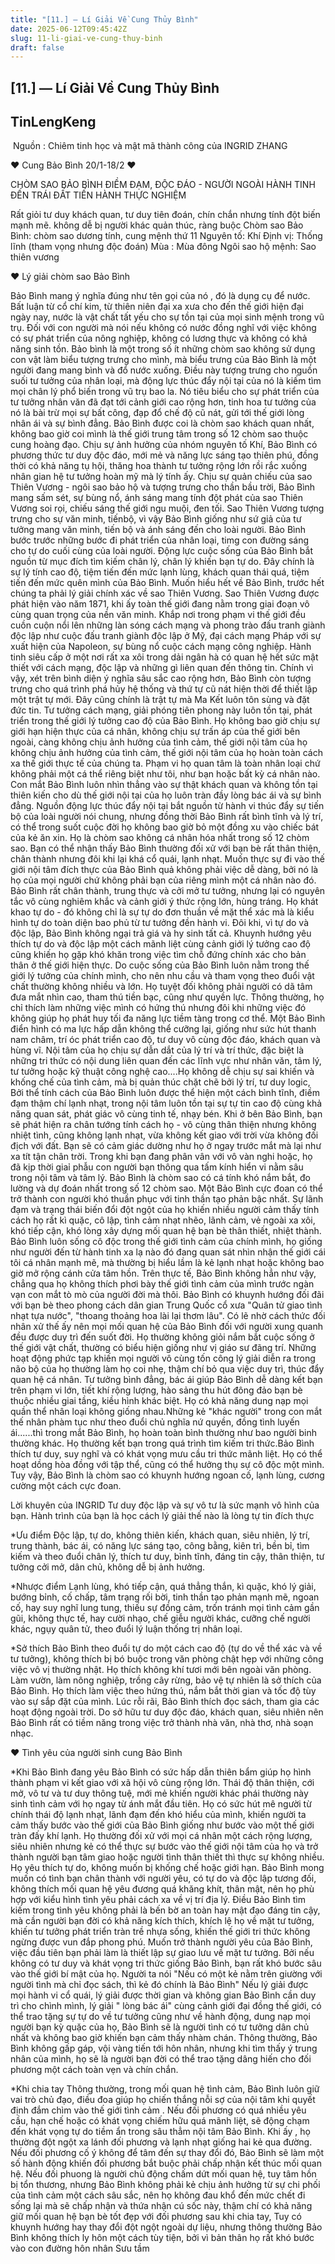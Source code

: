 ```yaml
---
title: "[11.] — Lí Giải Về Cung Thủy Bình"
date: 2025-06-12T09:45:42Z
slug: 11-li-giai-ve-cung-thuy-binh
draft: false
---
```


## [11.] — Lí Giải Về Cung Thủy Bình

## TinLengKeng

​
Nguồn : Chiêm tinh học và mật mã thành công của INGRID ZHANG

♥ Cung Bảo Bình 20/1-18/2 ♥

CHÒM SAO BẢO BÌNH ĐIỀM ĐẠM, ĐỘC ĐÁO - NGƯỜI NGOÀI HÀNH TINH ĐẾN TRÁI ĐẤT TIẾN HÀNH THỰC NGHIỆM


Rất giỏi tư duy khách quan, tư duy tiên đoán, chín chắn nhưng tính đột  biến mạnh mẽ. không dễ bị người khác quản thúc, ràng buộc
Chòm sao Bảo Bình: chòm sao dương tính, cung mệnh thứ 11
Nguyên tố: Khí
Định vị: Thống lĩnh (tham vọng nhưng độc đoán)
Mùa : Mùa đông
Ngôi sao hộ mệnh: Sao thiên vương

♥ Lý giải chòm sao Bảo Bình

Bảo Bình mang ý nghĩa đúng như tên gọi của nó , đó là dụng cụ để nước.  Bất luận từ cổ chí kim, từ thiên niên đại xa xưa cho đến thế giới hiện  đại ngày nay, nước là vật chất tất yếu cho sự tồn tại của mọi sinh mệnh  trong vũ trụ. Đối với con người mà nói nếu không có nước đồng nghĩ với  việc không có sự phát triển của nông nghiệp, không có lương thực và  không có khả năng sinh tồn.
Bảo bình là một trong số ít những chòm  sao không sử dụng con vật làm biểu tượng trưng cho mình, mà biểu trưng  của Bảo Bình là một người đang mang bình và đổ nước xuống. Điều này  tượng trưng cho nguồn suối tư tưởng của nhân loại, mà động lực thúc đẩy  nội tại của nó là kiếm tìm mọi chân lý phổ biến trong vũ trụ bao la. Nó  tiêu biểu cho sự phát triển của tư tưởng nhân văn đã đạt tới cảnh giới  cao rộng hơn, tinh hoa tư tưởng của nó là bài trừ mọi sự bất công, đạp  đổ chế độ cũ nát, gửi tới thế giới lòng nhân ái và sự bình đẳng. Bảo  Bình được coi là chòm sao khách quan nhất, không bao giờ coi mình là thế  giới trung tâm trong số 12 chòm sao thuộc cung hoàng đạo.
Chịu sự  ảnh hưởng của nhóm nguyên tố Khí, Bảo Bình có phương thức tư duy độc  đáo, mới mẻ và năng lực sáng tạo thiên phú, đồng thời có khả năng tụ  hội, thăng hoa thành tư tưởng rộng lớn rồi rắc xuống nhân gian hệ tư  tưởng hoàn mỹ mà lý tính ấy. Chịu sự quản chiếu của sao Thiên Vương -  ngôi sao bảo hộ và tượng trưng cho thần bầu trời, Bảo Bình mang sấm sét,  sự bùng nổ, ánh sáng mang tính đột phát của sao Thiên Vương soi rọi,  chiếu sáng thế giới ngu muội, đen tối. Sao Thiên Vương tượng trưng cho  sự văn minh, tiếnbộ, vì vậy Bảo Bình giống như sứ giả của tư tưởng mang  văn minh, tiến bộ và ánh sáng đến cho loài người. Bảo Bình bước trước  những bước đi phát triển của nhân loại, timg con đường sáng cho tự do  cuối cùng của loài người. Động lực cuộc sống của Bảo Bình bắt nguồn từ  mục đích tìm kiếm chân lý, chân lý khiến bạn tự do. Đây chính là sự lý  tính cao độ, tiệm tiến đến mức lạnh lùng, khách quan thái quá, tiệm tiến  đến mức quên mình của Bảo Bình.
Muốn hiểu hết về Bảo Bình, trước  hết chúng ta phải lý giải chính xác về sao Thiên Vương. Sao Thiên Vương  được phát hiện vào năm 1871, khi ấy toàn thế giới đang nằm trong giai  đoạn vô cùng quan trọng của nền văn minh. Khắp nơi trong phạm vi thế  giới đều cuồn cuộn nổi lên những làn sóng cách mạng và phong trào đấu  tranh giành độc lập như cuộc đấu tranh giành độc lập ở Mỹ, đại cách mạng  Pháp với sự xuất hiện của Napoleon, sự bùng nổ cuộc cách mạng công  nghiệp. Hành tinh siêu cấp ở một nơi rất xa xôi trong dải ngân hà có  quan hệ hết sức mật thiết với cách mạng, độc lập và những gì liên quan  đến thông tin. Chính vì vậy, xét trên bình diện ý nghĩa sâu sắc cao rộng  hơn, Bảo Bình còn tượng trưng cho quá trình phá hủy hệ thống và thứ tự  cũ nát hiện thời để thiết lập một trật tự mới. Đây cũng chính là trật tự  mà Ma Kết luôn tôn sùng và đặt đức tin. Tư tưởng cách mạng, giải phóng  tiên phong này luôn tồn tại, phát triển trong thế giới lý tưởng cao độ  của Bảo Bình. Họ không bao giờ chịu sự giới hạn hiện thực của cá nhân,  không chịu sự trấn áp của thế giới bên ngoài, càng không chịu ảnh hưởng  của tình cảm, thế giới nội tâm của họ không chịu ảnh hưởng của tình cảm,  thế giới nội tâm của họ hoàn toàn cách xa thế giới thực tế của chúng  ta. Phạm vi họ quan tâm là toàn nhân loại chứ không phải một cá thể  riêng biệt như tôi, như bạn hoặc bất kỳ cá nhân nào.
Con mắt Bảo  Bình luôn nhìn thẳng vào sự thật khách quan và không tồn tại thiên kiến  cho dù thế giới nội tại của họ luôn tràn đầy lòng bác ái và sự bình  đẳng. Nguồn động lực thúc đẩy nội tại bắt nguồn từ hành vi thúc đẩy sự  tiến bộ của loài người nói chung, nhưng đồng thời Bảo Bình rất bình tĩnh  và lý trí, có thể trong suốt cuộc đời họ không bao giờ bỏ một đồng xu  vào chiếc bát của kẻ ăn xin. Họ là chòm sao không cá nhân hóa nhất trong  số 12 chòm sao. Bạn có thể nhận thấy Bảo Bình thường đối xử với bạn bè  rất thân thiện, chân thành nhưng đôi khi lại khá cổ quái, lạnh nhạt.  Muốn thực sự đi vào thế giới nội tâm đích thực của Bảo Bình quả không  phải việc dễ dàng, bởi nó là họ của mọi người chứ không phải bạn của  riêng mình một cá nhân nào đó.
Bảo Bình rất chân thành, trung thực  và cởi mở tư tưởng, nhưng lại có nguyên tắc vô cùng nghiêm khắc và cảnh  giới ý thức rộng lớn, hùng tráng. Họ khát khao tự do - đó không chỉ là  sự tự do đơn thuần về mặt thể xác mà là kiểu hình tự do toàn diện bao  phủ từ tư tưởng đền hành vi. Đôi khi, vì tự do và độc lập, Bảo Bình  không ngại trả giá và hy sinh tất cả. Khuynh hướng yêu thích tự do và  độc lập một cách mãnh liệt cùng cảnh giới lý tưởng cao độ cũng khiến họ  gặp khó khăn trong việc tìm chỗ đứng chính xác cho bản thân ở thế giới  hiện thực.
Do cuộc sống của Bảo Bình luôn nằm trong thế giới lý  tưởng của chính mình, cho nên nhu cầu và tham vọng theo đuổi vật chất  thường không nhiều và lớn. Họ tuyệt đối không phải người có dã tâm đưa  mắt nhìn cao, tham thú tiền bạc, cũng như quyền lực. Thông thường, họ  chỉ thích làm những việc mình có hứng thú nhưng đôi khi những việc đó  không giúp họ phát huy tối đa năng lực tiềm tàng trong cơ thể.
Một  Bảo Bình điển hình có ma lực hấp dẫn không thể cưỡng lại, giống như sức  hút thanh nam châm, trí óc phát triển cao độ, tư duy vô cùng độc đáo,  khách quan và hùng vĩ. Nội tâm của họ chịu sự dẫn dắt của lý trí và trí  thức, đặc biệt là những tri thức có nội dung liên quan đến các lĩnh vực  như nhân văn, tâm lý, tư tưởng hoặc kỹ thuật công nghệ cao....Họ không  dễ chịu sự sai khiến và khống chế của tình cảm, mà bị quản thúc chặt chẽ  bởi lý trí, tư duy logic, Bởi thể tính cách của Bảo Bình luôn được thể  hiện một cách bình tĩnh, điềm đạm thậm chí lạnh nhạt, trong nội tâm luôn  tồn tại sự tự tin cao độ cùng khả năng quan sát, phát giác vô cùng tinh  tế, nhạy bén. Khi ở bên Bảo Bình, bạn sẽ phát hiện ra chân tướng tính  cách họ - vô cùng thân thiện nhưng không nhiệt tình, cũng không lạnh  nhạt, vừa không kết giao với trời vừa không đối địch với đất. Bạn sẽ có  cảm giác dường như họ ở ngay trước mắt mà lại như xa tít tận chân trời.  Trong khi bạn đang phân vân với vô vàn nghi hoặc, họ đã kịp thời giaỉ  phẫu con người bạn thông qua tấm kính hiển vi nằm sâu trong nội tâm và  tâm lý.
Bảo Bình là chòm sao có cá tính khó nắm bắt, đo lường và dự  đoán nhất trong số 12 chòm sao. Một Bảo Bình cực đoan có thể trở thành  con người khó thuần phục với tinh thần tạo phản bậc nhất. Sự lãnh đạm và  trạng thái biến đổi đột ngột của họ khiến nhiều người cảm thấy tính  cách họ rất kì quặc, cô lập, tình cảm nhạt nhẽo, lãnh cảm, vẻ ngoài xa  xôi, khó tiếp cận, khó lòng xây dựng mối quan hệ bạn bè thân thiết,  nhiệt thành. Bảo Bình luôn sống cô độc trong thế giới tình cảm của chính  mình, họ giống như người đến từ hành tinh xa lạ nào đó đang quan sát  nhìn nhận thế giới cái tôi cá nhân mạnh mẽ, mà thường bị hiểu lầm là kẻ  lạnh nhạt hoặc không bao giờ mở rộng cánh cửa tâm hồn. Trên thực tế, Bảo  Bình không hẳn như vậy, chẳng qua họ không thích phơi bày thế giới tình  cảm của mình trước ngàn vạn con mắt tò mò của người đời mà thôi. Bảo  Bình có khuynh hướng đối đãi với bạn bè theo phong cách dân gian Trung  Quốc cổ xưa "Quân tử giao tình nhạt tựa nước", "thoang thoảng hoa lài  lại thơm lâu". Có lẽ nhờ cách thức đối nhân xử thế ấy nên mọi mối quan  hệ của Bảo Bình đối với người xung quanh đều được duy trì đến suốt đời.  Họ thường không giỏi nắm bắt cuộc sống ở thế giới vật chất, thường có  biểu hiện giống như vị giáo sư đãng trí. Những hoạt động phức tạp khiến  mọi người vô cùng tốn công lý giải diễn ra trong não bộ của họ thường  làm họ coi nhẹ, thậm chí bỏ qua việc duy trì, thúc đẩy quan hệ cá nhân.
Tư tưởng bình đẳng, bác ái giúp Bảo Bình dễ dàng kết bạn trên phạm vi  lớn, tiết khí rộng lượng, hào sảng thu hút đông đảo bạn bè thuộc nhiều  giai tầng, kiều hình khác biệt. Họ có khả năng dung nạp mọi quần thể  nhân loại không giống nhau.Những kẻ "khác người" trong con mắt thế nhân  phàm tục như theo đuổi chủ nghĩa nứ quyền, đồng tình luyến ái......thì  trong mắt Bảo Bình, họ hoàn toàn bình thường như bao người binh thường  khác. Họ thường kết bạn trong quá trình tìm kiếm tri thức.Bảo Bình thích  tư duy, suy nghĩ và có khát vọng mưu cầu tri thức mãnh liệt. Họ có thể  hoạt dồng hòa đồng với tập thể, cũng có thể hưởng thụ sự cô độc một  mình. Tuy vậy, Bảo Bình là chòm sao có khuynh hướng ngoan cố, lạnh lùng,  cương cường một cách cực đoan.



Lời khuyên của INGRID
Tư duy độc lập và sự vô tư là sức mạnh vô hình của bạn. Hành trình của bạn là học cách lý giải thế nào là lòng tự tin đích thực

*Ưu điểm
Độc lập, tự do, không thiên kiến, khách quan, siêu nhiên, lý trí, trung  thành, bác ái, có năng lực sáng tạo, công bằng, kiên trì, bền bỉ, tìm  kiếm và theo đuổi chân lý, thích tư duy, bình tĩnh, đáng tin cậy, thân  thiện, tư tưởng cởi mở, dân chủ, không dễ bị ảnh hưởng.

*Nhược điểm
Lạnh lùng, khó tiếp cận, quá thẳng thắn, kì quặc, khó lý giải, bướng  bỉnh, cố chấp, tâm trạng rối bời, tinh thần tạo phản mạnh mẽ, ngoan cố,  hay suy nghĩ lung tung, thiếu sự đồng cảm, trốn tránh mọi tình cảm gần  gũi, không thực tế, hay cười nhạo, chế giễu người khác, cưỡng chế người  khác, ngụy quân tử, theo đuổi lý luận thống trị nhân loại.

*Sở thích
Bảo Bình theo đuổi tự do một cách cao độ (tự do về thể xác và về tư  tưởng), không thích bị bó buộc trong văn phòng chật hẹp với những công  việc vô vị thường nhật. Họ thích không khí tươi mới bên ngoài văn phòng.  Làm vườn, làm nông nghiệp, trồng cây rừng, bảo vệ tự nhiên là sở thích  của Bảo Bình. Họ thích làm việc theo hứng thú, nắm bắt thời gian và tốc  độ tùy vào sự sắp đặt của mình. Lúc rỗi rãi, Bảo Bình thích đọc sách,  tham gia các hoạt động ngoài trời. Do sở hữu tư duy độc đáo, khách quan,  siêu nhiên nên Bảo Bình rất có tiềm năng trong việc trở thành nhà văn,  nhà thơ, nhà soạn nhạc.

♥ Tình yêu của người sinh cung Bảo Bình

*Khi Bảo Bình đang yêu
Bảo Bình có sức hấp dẫn thiên bẩm giúp họ hình thành phạm vi kết giao  với xã hội vô cùng rộng lớn. Thái độ thân thiện, cới mở, vô tư và tư duy  thông tuệ, mới mẻ khiến người khác phái thường này sinh tình cảm với họ  ngay từ ánh mắt đầu tiên. Họ có sức hút mê người từ chính thái độ lạnh  nhạt, lãnh đạm đến khó hiểu của mình, khiến người ta cảm thấy bước vào  thế giới của Bảo Bình giống như bước vào một thế giới tràn đấy khí lạnh.  Họ thường đối xử với mọi cá nhân một cách rộng lượng, siêu nhiên nhưng  kẻ có thể thực sự bước vào thế giới nội tâm của họ và trở thành người  bạn tâm giao hoặc người tình thân thiết thì thực sự không nhiều. Họ yêu  thích tự do, không muốn bị khống chế hoặc giới hạn. Bảo Bình mong muốn  có tình bạn chân thành với người yêu, có tự do và độc lập tương đối,  không thích mối quan hệ yêu đương quá khăng khít, thân mật, nên họ phù  hợp với kiểu hình tình yêu phải cách xa về vị trí địa lý.
Điều Bảo  Bình tìm kiếm trong tình yêu không phải là bến bờ an toàn hay mật đạo  đáng tin cậy, mà cần người bạn đời có khả năng kích thích, khích lệ họ  về mặt tư tưởng, khiến tư tưởng phát triển tràn trề nhựa sống, khiến thế  giới tri thức không ngừng được vun đắp phong phú. Muốn trở thành người  yêu của Bảo Bình, việc đầu tiên bạn phải làm là thiết lập sự giao lưu về  mặt tư tưởng. Bởi nếu không có tư duy và khát vọng tri thức giống Bảo  Bình, bạn rất khó bước sâu vào thế giới bí mật của họ. Người ta nói "Nếu  có một kẻ nằm trên giường với người tình mà chỉ đọc sách, thì kẻ đó  chính là Bảo Bình"
Nếu lý giải được mọi hành vi cổ quái, lý giải  được thời gian và không gian Bảo Bình cần duy trì cho chình mình, lý  giải " lòng bác ái" cùng cảnh giới đại đồng thế giới, có thể trao tặng  sự tự do về tư tưởng cũng như về hành động, dung nạp mọi người bạn kỳ  quặc của họ, Bảo Bình sẽ là người tình có tư tưởng dân chủ nhất và không  bao giờ khiến bạn cảm thấy nhàm chán. Thông thường, Bảo Bình không gấp  gáp, vội vàng tiến tới hôn nhân, nhưng khi tìm thấy ý trung nhân của  mình, họ sẽ là người bạn đời có thể trao tặng dâng hiến cho đối phương  một cách toàn vẹn và chín chắn.

*Khi chia tay
Thông thường,  trong mối quan hệ tình cảm, Bảo Bình luôn giữ vai trò chủ đạo, điều đoa  giúp họ chiến thắng nỗi sợ của nội tâm khi quyết định đắm chìm vào thế  giới tình cảm . Nếu đối phương có quá nhiều yêu cầu, hạn chế hoặc có  khát vọng chiếm hữu quá mãnh liệt, sẽ động chạm đến khát vọng tự do tiềm  ẩn trong sâu thẳm nội tâm Bảo Bình. Khi ấy , họ thường đột ngột xa lánh  đối phương và lạnh nhạt giống hai kẻ qua đường. Nếu đối phương cố ý  không để tâm đến sự thay đổi đó, Bảo Bình sẽ làm một số hành động khiến  đối phương bắt buộc phải chấp nhận kết thúc mối quan hệ.
Nếu đối  phuong là người chủ động chấm dứt mối quan hệ, tuy tâm hồn bị tổn  thương, nhưng Bảo Bình không phải kẻ chịu ảnh hưởng từ sự chi phối của  tình cảm một cách sâu sắc, nên họ không đau khổ đến mức chết đi sống lại  mà sẽ chấp nhận và thứa nhận cú sốc này, thậm chí có khả năng giữ mối  quan hệ bạn bè tốt đẹp với đối phương sau khi chia tay, Tuy có khuynh  hướng hay thay đổi đột ngột ngoài dự liệu, nhưng thông thường Bảo Bình  không thích ly hôn một cách tùy tiện, bởi vì bản thân họ rất khó bước  vào con đường hôn nhân
Sưu tầm
​